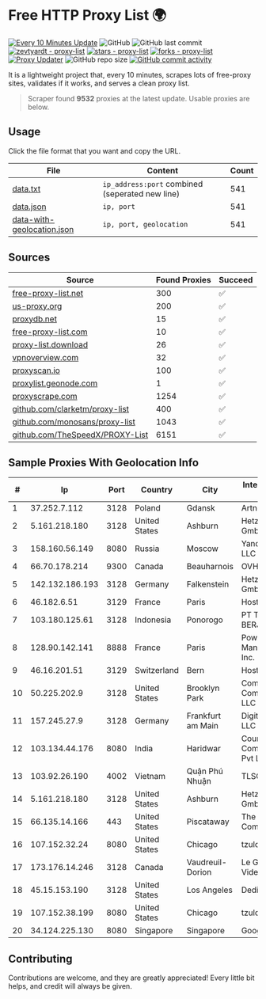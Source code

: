
# Free HTTP Proxy List 🌍

[![Every 10 Minutes Update](https://github.com/mertguvencli/http-proxy-list/actions/workflows/main.yml/badge.svg?branch=main)](https://github.com/mertguvencli/http-proxy-list/actions/workflows/main.yml)
![GitHub](https://img.shields.io/github/license/mertguvencli/http-proxy-list)
![GitHub last commit](https://img.shields.io/github/last-commit/mertguvencli/http-proxy-list)
[![zevtyardt - proxy-list](https://img.shields.io/static/v1?label=zevtyardt&message=proxy-list&color=blue&logo=github)](https://github.com/zevtyardt/proxy-list "Go to GitHub repo")
[![stars - proxy-list](https://img.shields.io/github/stars/zevtyardt/proxy-list?style=social)](https://github.com/zevtyardt/proxy-list)
[![forks - proxy-list](https://img.shields.io/github/forks/zevtyardt/proxy-list?style=social)](https://github.com/zevtyardt/proxy-list)
[![Proxy Updater](https://github.com/zevtyardt/proxy-list/workflows/Proxy%20Updater/badge.svg)](https://github.com/zevtyardt/proxy-list/actions?query=workflow:"Proxy+Updater")
![GitHub repo size](https://img.shields.io/github/repo-size/zevtyardt/proxy-list)
[![GitHub commit activity](https://img.shields.io/github/commit-activity/m/zevtyardt/proxy-list?logo=commits)](https://github.com/zevtyardt/proxy-list/commits/main)

It is a lightweight project that, every 10 minutes, scrapes lots of free-proxy sites, validates if it works, and serves a clean proxy list.

> Scraper found **9532** proxies at the latest update. Usable proxies are below.

## Usage

Click the file format that you want and copy the URL.

|File|Content|Count|
|----|-------|-----|
|[data.txt](https://raw.githubusercontent.com/mertguvencli/http-proxy-list/main/proxy-list/data.txt)|`ip_address:port` combined (seperated new line)|541|
|[data.json](https://raw.githubusercontent.com/mertguvencli/http-proxy-list/main/proxy-list/data.json)|`ip, port`|541|
|[data-with-geolocation.json](https://raw.githubusercontent.com/mertguvencli/http-proxy-list/main/proxy-list/data-with-geolocation.json)|`ip, port, geolocation`|541|

## Sources

|Source|Found Proxies|Succeed|
|------|-------------|-------|
|[free-proxy-list.net](https://free-proxy-list.net)|300|✅|
|[us-proxy.org](https://www.us-proxy.org)|200|✅|
|[proxydb.net](http://proxydb.net)|15|✅|
|[free-proxy-list.com](https://free-proxy-list.com/?page=&port=&type%5B%5D=http&type%5B%5D=https&up_time=0&search=Search)|10|✅|
|[proxy-list.download](https://www.proxy-list.download/HTTP)|26|✅|
|[vpnoverview.com](https://vpnoverview.com/privacy/anonymous-browsing/free-proxy-servers)|32|✅|
|[proxyscan.io](https://www.proxyscan.io)|100|✅|
|[proxylist.geonode.com](https://proxylist.geonode.com/api/proxy-list?limit=300&page=1&sort_by=lastChecked&sort_type=desc&protocols=http,https)|1|✅|
|[proxyscrape.com](https://api.proxyscrape.com/v2/?request=displayproxies&protocol=http&timeout=10000&country=all&ssl=all&anonymity=all)|1254|✅|
|[github.com/clarketm/proxy-list](https://raw.githubusercontent.com/clarketm/proxy-list/master/proxy-list-raw.txt)|400|✅|
|[github.com/monosans/proxy-list](https://raw.githubusercontent.com/monosans/proxy-list/main/proxies/http.txt)|1043|✅|
|[github.com/TheSpeedX/PROXY-List](https://raw.githubusercontent.com/TheSpeedX/PROXY-List/master/http.txt)|6151|✅|


## Sample Proxies With Geolocation Info

|#|Ip|Port|Country|City|Internet Service Provider|
|-|--|----|-------|----|-------------------------|
|1|37.252.7.112|3128|Poland|Gdansk|Artnet Sp. z o.o.|
|2|5.161.218.180|3128|United States|Ashburn|Hetzner Online GmbH|
|3|158.160.56.149|8080|Russia|Moscow|Yandex.Cloud LLC|
|4|66.70.178.214|9300|Canada|Beauharnois|OVH SAS|
|5|142.132.186.193|3128|Germany|Falkenstein|Hetzner Online GmbH|
|6|46.182.6.51|3129|France|Paris|Hosteur SAS|
|7|103.180.125.61|3128|Indonesia|Ponorogo|PT TOKO MIRING BERJAYA|
|8|128.90.142.141|8888|France|Paris|Powerhouse Management, Inc.|
|9|46.16.201.51|3129|Switzerland|Bern|Hosteur SA|
|10|50.225.202.9|3128|United States|Brooklyn Park|Comcast Cable Communications, LLC|
|11|157.245.27.9|3128|Germany|Frankfurt am Main|DigitalOcean, LLC|
|12|103.134.44.176|8080|India|Haridwar|Countrylink Communiction Pvt Ltd|
|13|103.92.26.190|4002|Vietnam|Quận Phú Nhuận|TLSOFT|
|14|5.161.218.180|3128|United States|Ashburn|Hetzner Online GmbH|
|15|66.135.14.166|443|United States|Piscataway|The Constant Company, LLC|
|16|107.152.32.24|8080|United States|Chicago|tzulo, inc.|
|17|173.176.14.246|3128|Canada|Vaudreuil-Dorion|Le Groupe Videotron Ltee|
|18|45.15.153.190|3128|United States|Los Angeles|DediPath|
|19|107.152.38.199|8080|United States|Chicago|tzulo, inc.|
|20|34.124.225.130|8080|Singapore|Singapore|Google LLC|



## Contributing

Contributions are welcome, and they are greatly appreciated! Every
little bit helps, and credit will always be given.

